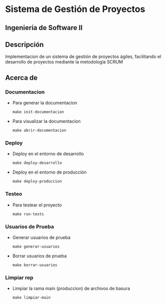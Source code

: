 # Sistema de Gestión de Proyectos
## Ingeniería de Software II

## Descripción

Implementacion de un sistema de gestión de proyectos ágiles, 
facilitando el desarrollo de proyectos mediante la 
metodología SCRUM

## Acerca de
### Documentacion
- Para generar la documentacion
     ```
    make init-documentacion
    ```

- Para visualizar la documentacion
    ```
    make abrir-documentacion
    ```
### Deploy
- Deploy en el entorno de desarrollo
    ```
    make deploy-desarrollo
    ```
- Deploy en el entorno de producción
    ```
    make deploy-produccion
    ```



### Testeo
- Para testear el proyecto
    ```
    make run-tests
    ```

### Usuarios de Prueba
- Generar usuarios de prueba
    ```
    make generar-usuarios
    ```

- Borrar usuarios de prueba
    ```
    make borrar-usuarios
    ```

### Limpiar rep

- Limpiar la rama main (produccion) de archivos de basura
  ```
  make limpiar-main
  ```